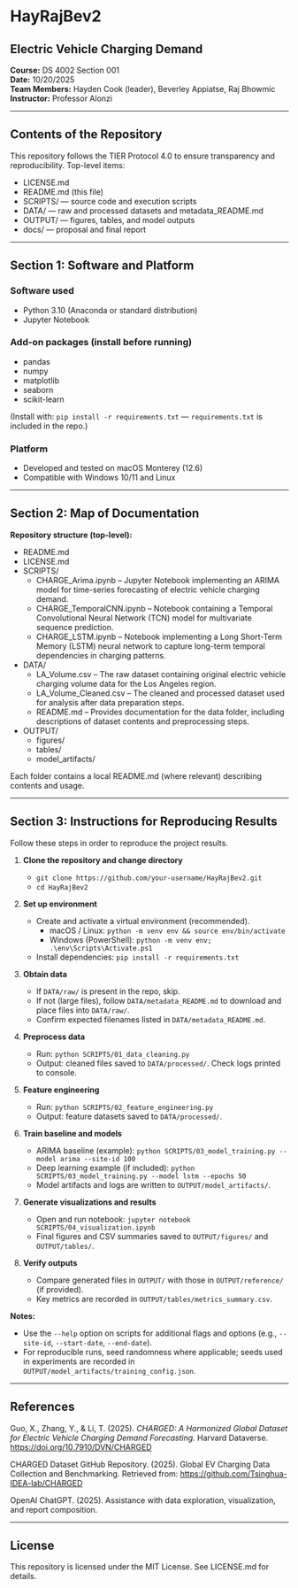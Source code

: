 # HayRajBev2

## Electric Vehicle Charging Demand

**Course:** DS 4002 Section 001  
**Date:** 10/20/2025  
**Team Members:** Hayden Cook (leader), Beverley Appiatse, Raj Bhowmic  
**Instructor:** Professor Alonzi

---

## Contents of the Repository

This repository follows the TIER Protocol 4.0 to ensure transparency and reproducibility. Top-level items:

- LICENSE.md  
- README.md (this file)  
- SCRIPTS/ — source code and execution scripts  
- DATA/ — raw and processed datasets and metadata_README.md  
- OUTPUT/ — figures, tables, and model outputs  
- docs/ — proposal and final report

---

## Section 1: Software and Platform

### Software used
- Python 3.10 (Anaconda or standard distribution)  
- Jupyter Notebook

### Add-on packages (install before running)
- pandas  
- numpy  
- matplotlib  
- seaborn  
- scikit-learn

(Install with: `pip install -r requirements.txt` — `requirements.txt` is included in the repo.)

### Platform
- Developed and tested on macOS Monterey (12.6)  
- Compatible with Windows 10/11 and Linux

---

## Section 2: Map of Documentation

**Repository structure (top-level):**

- README.md  
- LICENSE.md  
- SCRIPTS/  
  - CHARGE_Arima.ipynb – Jupyter Notebook implementing an ARIMA model for time-series forecasting of electric vehicle charging demand.
  - CHARGE_TemporalCNN.ipynb – Notebook containing a Temporal Convolutional Neural Network (TCN) model for multivariate sequence prediction.
  - CHARGE_LSTM.ipynb – Notebook implementing a Long Short-Term Memory (LSTM) neural network to capture long-term temporal dependencies in charging patterns.    
- DATA/  
  - LA_Volume.csv – The raw dataset containing original electric vehicle charging volume data for the Los Angeles region.
  - LA_Volume_Cleaned.csv – The cleaned and processed dataset used for analysis after data preparation steps.
  - README.md – Provides documentation for the data folder, including descriptions of dataset contents and preprocessing steps. 
- OUTPUT/  
  - figures/  
  - tables/  
  - model_artifacts/  

Each folder contains a local README.md (where relevant) describing contents and usage.

---

## Section 3: Instructions for Reproducing Results

Follow these steps in order to reproduce the project results.

1. **Clone the repository and change directory**  
   - `git clone https://github.com/your-username/HayRajBev2.git`  
   - `cd HayRajBev2`

2. **Set up environment**  
   - Create and activate a virtual environment (recommended).  
     - macOS / Linux: `python -m venv env && source env/bin/activate`  
     - Windows (PowerShell): `python -m venv env; .\env\Scripts\Activate.ps1`  
   - Install dependencies: `pip install -r requirements.txt`

3. **Obtain data**  
   - If `DATA/raw/` is present in the repo, skip.  
   - If not (large files), follow `DATA/metadata_README.md` to download and place files into `DATA/raw/`.  
   - Confirm expected filenames listed in `DATA/metadata_README.md`.

4. **Preprocess data**  
   - Run: `python SCRIPTS/01_data_cleaning.py`  
   - Output: cleaned files saved to `DATA/processed/`. Check logs printed to console.

5. **Feature engineering**  
   - Run: `python SCRIPTS/02_feature_engineering.py`  
   - Output: feature datasets saved to `DATA/processed/`.

6. **Train baseline and models**  
   - ARIMA baseline (example): `python SCRIPTS/03_model_training.py --model arima --site-id 100`  
   - Deep learning example (if included): `python SCRIPTS/03_model_training.py --model lstm --epochs 50`  
   - Model artifacts and logs are written to `OUTPUT/model_artifacts/`.

7. **Generate visualizations and results**  
   - Open and run notebook: `jupyter notebook SCRIPTS/04_visualization.ipynb`  
   - Final figures and CSV summaries saved to `OUTPUT/figures/` and `OUTPUT/tables/`.

8. **Verify outputs**  
   - Compare generated files in `OUTPUT/` with those in `OUTPUT/reference/` (if provided).  
   - Key metrics are recorded in `OUTPUT/tables/metrics_summary.csv`.

**Notes:**  
- Use the `--help` option on scripts for additional flags and options (e.g., `--site-id`, `--start-date`, `--end-date`).  
- For reproducible runs, seed randomness where applicable; seeds used in experiments are recorded in `OUTPUT/model_artifacts/training_config.json`.

---

## References

Guo, X., Zhang, Y., & Li, T. (2025). *CHARGED: A Harmonized Global Dataset for Electric Vehicle Charging Demand Forecasting.* Harvard Dataverse. https://doi.org/10.7910/DVN/CHARGED

CHARGED Dataset GitHub Repository. (2025). Global EV Charging Data Collection and Benchmarking. Retrieved from: https://github.com/Tsinghua-IDEA-lab/CHARGED

OpenAI ChatGPT. (2025). Assistance with data exploration, visualization, and report composition.

---

## License

This repository is licensed under the MIT License. See LICENSE.md for details.
